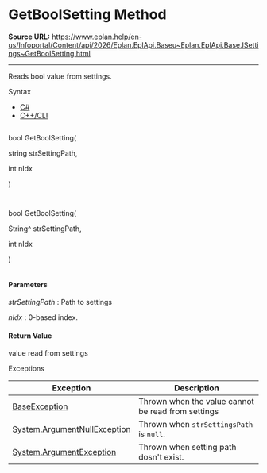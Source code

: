 # GetBoolSetting Method

**Source URL:** https://www.eplan.help/en-us/Infoportal/Content/api/2026/Eplan.EplApi.Baseu~Eplan.EplApi.Base.ISettings~GetBoolSetting.html

---

Reads bool value from settings.

Syntax

- [C#](#i-syntax-CS)
- [C++/CLI](#i-syntax-CPP2005)

```
```
bool GetBoolSetting( 

   string strSettingPath,

   int nIdx

)
```
```

```
```
bool GetBoolSetting( 

   String^ strSettingPath,

   int nIdx

)
```
```

#### Parameters

*strSettingPath*
:   Path to settings

*nIdx*
:   0-based index.

#### Return Value

value read from settings

Exceptions

| Exception | Description |
| --- | --- |
| [BaseException](Eplan.EplApi.Baseu~Eplan.EplApi.Base.BaseException.html) | Thrown when the value cannot be read from settings |
| [System.ArgumentNullException](#) | Thrown when `strSettingsPath` is `null`. |
| [System.ArgumentException](#) | Thrown when setting path dosn't exist. |
